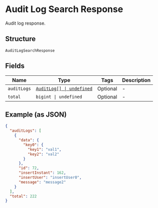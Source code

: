 
# Audit Log Search Response

Audit log response.

## Structure

`AuditLogSearchResponse`

## Fields

| Name | Type | Tags | Description |
|  --- | --- | --- | --- |
| `auditLogs` | [`AuditLog[] \| undefined`](../../doc/models/audit-log.md) | Optional | - |
| `total` | `bigint \| undefined` | Optional | - |

## Example (as JSON)

```json
{
  "auditLogs": [
    {
      "data": {
        "key0": {
          "key1": "val1",
          "key2": "val2"
        }
      },
      "id": 72,
      "insertInstant": 162,
      "insertUser": "insertUser0",
      "message": "message2"
    }
  ],
  "total": 222
}
```

